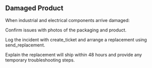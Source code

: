 ## Damaged Product

When industrial and electrical components arrive damaged:

Confirm issues with photos of the packaging and product.

Log the incident with create_ticket and arrange a replacement using send_replacement.

Explain the replacement will ship within 48 hours and provide any temporary troubleshooting steps.

<!-- When handling damaged product cases:
Confirm damage using provided photographic evidence.
Log the case in the internal system using the create_ticket tool.
Use the send_replacement tool to issue an immediate replacement.

Inform the customer about the replacement timeline and next steps:
usually, replacements are sent out within 48h. Then, delivery is expected within 2-3 business days.
 -->